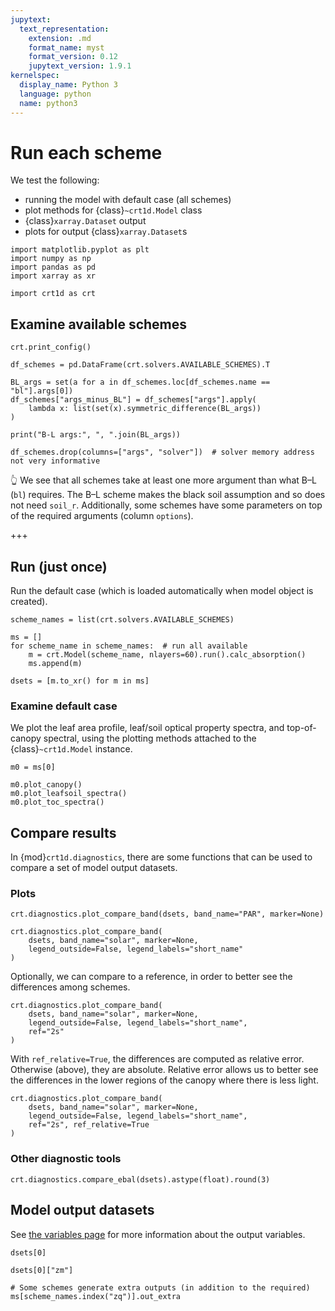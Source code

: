 ```yaml
---
jupytext:
  text_representation:
    extension: .md
    format_name: myst
    format_version: 0.12
    jupytext_version: 1.9.1
kernelspec:
  display_name: Python 3
  language: python
  name: python3
---
```


# Run each scheme

We test the following:

* running the model with default case (all schemes)
* plot methods for {class}`~crt1d.Model` class
* {class}`xarray.Dataset` output
* plots for output {class}`xarray.Dataset`s

```{code-cell} ipython3
import matplotlib.pyplot as plt
import numpy as np
import pandas as pd
import xarray as xr

import crt1d as crt
```

## Examine available schemes

```{code-cell} ipython3
crt.print_config()
```

```{code-cell} ipython3
df_schemes = pd.DataFrame(crt.solvers.AVAILABLE_SCHEMES).T

BL_args = set(a for a in df_schemes.loc[df_schemes.name == "bl"].args[0])
df_schemes["args_minus_BL"] = df_schemes["args"].apply(
    lambda x: list(set(x).symmetric_difference(BL_args))
)

print("B-L args:", ", ".join(BL_args))

df_schemes.drop(columns=["args", "solver"])  # solver memory address not very informative
```

👆 We see that all schemes take at least one more argument than what B–L (`bl`) requires. The B–L scheme makes the black soil assumption and so does not need `soil_r`. Additionally, some schemes have some parameters on top of the required arguments (column `options`).

+++

## Run (just once)
Run the default case (which is loaded automatically when model object is created).

```{code-cell} ipython3
scheme_names = list(crt.solvers.AVAILABLE_SCHEMES)

ms = []
for scheme_name in scheme_names:  # run all available
    m = crt.Model(scheme_name, nlayers=60).run().calc_absorption()
    ms.append(m)

dsets = [m.to_xr() for m in ms]
```

### Examine default case

We plot the leaf area profile, leaf/soil optical property spectra, and top-of-canopy spectral, using the plotting methods attached to the {class}`~crt1d.Model` instance.

```{code-cell} ipython3
m0 = ms[0]

m0.plot_canopy()
m0.plot_leafsoil_spectra()
m0.plot_toc_spectra()
```

## Compare results

In {mod}`crt1d.diagnostics`, there are some functions that can be used to compare a set of model output datasets.

### Plots

```{code-cell} ipython3
crt.diagnostics.plot_compare_band(dsets, band_name="PAR", marker=None)
```

```{code-cell} ipython3
crt.diagnostics.plot_compare_band(
    dsets, band_name="solar", marker=None,
    legend_outside=False, legend_labels="short_name"
)
```

Optionally, we can compare to a reference, in order to better see the differences among schemes.

```{code-cell} ipython3
crt.diagnostics.plot_compare_band(
    dsets, band_name="solar", marker=None,
    legend_outside=False, legend_labels="short_name",
    ref="2s"
)
```

With `ref_relative=True`, the differences are computed as relative error. Otherwise (above), they are absolute. Relative error allows us to better see the differences in the lower regions of the canopy where there is less light.

```{code-cell} ipython3
crt.diagnostics.plot_compare_band(
    dsets, band_name="solar", marker=None,
    legend_outside=False, legend_labels="short_name",
    ref="2s", ref_relative=True
)
```

### Other diagnostic tools

```{code-cell} ipython3
crt.diagnostics.compare_ebal(dsets).astype(float).round(3)
```

## Model output datasets

See [the variables page](/variables.md) for more information about the output variables.

```{code-cell} ipython3
dsets[0]
```

```{code-cell} ipython3
dsets[0]["zm"]
```

```{code-cell} ipython3
# Some schemes generate extra outputs (in addition to the required)
ms[scheme_names.index("zq")].out_extra
```
